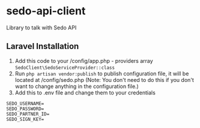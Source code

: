 # sedo-api-client
Library to talk with Sedo API

## Laravel Installation
1. Add this code to your /config/app.php - providers array `SedoClient\SedoServiceProvider::class`
2. Run `php artisan vendor:publish` to publish configuration file, it will be located at /config/sedo.php (Note: You don't need to do this if you don't want to change anything in the configuration file.)
3. Add this to .env file and change them to your credentials

```
SEDO_USERNAME=
SEDO_PASSWORD=
SEDO_PARTNER_ID=
SEDO_SIGN_KEY=
```
